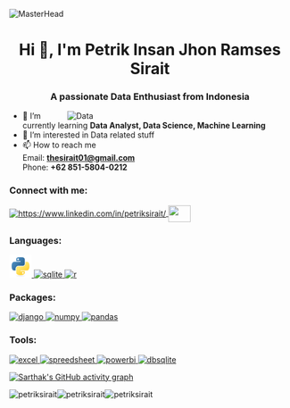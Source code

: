 ![MasterHead](https://mir-s3-cdn-cf.behance.net/project_modules/1400_opt_1/67607955080161.597768d22e415.gif)
<h1 align="center">Hi 👋, I'm Petrik Insan Jhon Ramses Sirait</h1>
<h3 align="center">A passionate Data Enthusiast from Indonesia</h3>
<img align="right" alt="Data" width="400" src="https://external-content.duckduckgo.com/iu/?u=https%3A%2F%2Fanalyticsindiamag.com%2Fwp-content%2Fuploads%2F2018%2F12%2Fdeveloper-dribbble.gif&f=1&nofb=1&ipt=a0911645bd4bc6bd200a8e35d40055702f1d9946deba95fe9294a4ff6d11f7de&ipo=images">

- 🌱 I’m currently learning **Data Analyst, Data Science, Machine Learning**
- 👀 I’m interested in Data related stuff
- 📫 How to reach me 
<br>           Email: **thesirait01@gmail.com**
<br>           Phone: **+62 851-5804-0212**

<h3 align="left">Connect with me:</h3>
<p align="left">
  <a href="https://linkedin.com/in/petriksirait/" target="blank">
    <img align="center" src="https://www.vectorlogo.zone/logos/linkedin/linkedin-icon.svg" alt="https://www.linkedin.com/in/petriksirait/" height="30" width="40"/>
  </a>
  <a href="https://wa.me/6287877132733" target="blank">
    <img align="center" src="https://www.vectorlogo.zone/logos/whatsapp/whatsapp-icon.svg" height="30" width="40"/>
  </a>
</p>

<h3 align="left">Languages:</h3>
<p
   align="left">
  <a href="https://www.python.org" target="_blank" rel="noreferrer">
    <img src="https://raw.githubusercontent.com/devicons/devicon/master/icons/python/python-original.svg" alt="python" width="40" height="40"/>
  </a>
  <a href="https://www.sqlite.org/" target="_blank" rel="noreferrer">
    <img src="https://www.vectorlogo.zone/logos/sqlite/sqlite-icon.svg" alt="sqlite" width="40" height="40"/>
  </a>
  <a href="https://www.r-project.org/" target="_blank" rel="noreferrer">
    <img src="https://www.vectorlogo.zone/logos/r-project/r-project-icon.svg" alt="r" width="40" height="40"/>
  </a>
</p>

<h3 align="left">Packages:</h3>
<p
   align="left">
  <a href="https://www.djangoproject.com/" target="_blank" rel="noreferrer"> <img src="https://cdn.worldvectorlogo.com/logos/django.svg" alt="django" width="40" height="40"/>
  </a>
  <a href="https://numpy.org/" target="_blank" rel="noreferrer"> <img src="https://www.vectorlogo.zone/logos/numpy/numpy-icon.svg" alt="numpy" width="40" height="40"/>
  </a>
  <a href="https://pandas.pydata.org/" target="_blank" rel="noreferrer"> <img src="https://upload.wikimedia.org/wikipedia/commons/e/ed/Pandas_logo.svg" alt="pandas" width="40" height="40"/>
  </a>
</p>

<h3 align="left">Tools:</h3>
<p
   align="left">
  <a href="https://www.microsoft.com/en-us/microsoft-365/excel" target="_blank" rel="noreferrer">
    <img src="https://upload.wikimedia.org/wikipedia/commons/3/34/Microsoft_Office_Excel_%282019%E2%80%93present%29.svg" alt="excel" width="40" height="40"/>
  </a>
  <a href="https://docs.google.com/spreadsheets/u/0/?tgif=d" target="_blank" rel="noreferrer">
    <img src="https://upload.wikimedia.org/wikipedia/commons/3/30/Google_Sheets_logo_%282014-2020%29.svg" alt="spreedsheet" width="40" height="40"/>
  </a>
  <a href="https://powerbi.microsoft.com/en-us/" target="_blank" rel="noreferrer">
    <img src="https://github.com/microsoft/PowerBI-Icons/blob/main/SVG/Desktop.svg" alt="powerbi" width="40" height="40"/>
  </a>
  <a href="[https://powerbi.microsoft.com/en-us/](https://sqlitebrowser.org/)" target="_blank" rel="noreferrer">
    <img src="https://sqlitebrowser.org/images/sqlitebrowser.svg" alt="dbsqlite" width="40" height="40"/>
  </a>
</p>

[![Sarthak's GitHub activity graph](https://activity-graph.herokuapp.com/graph?username=silver4sh&&theme=xcode)](https://github.com/silver4sh)
<p>
  <img align="left" src="https://github-readme-stats.vercel.app/api?username=silver4sh&show_icons=true&locale=en&theme=tokyonight" alt="petriksirait"/>
</p>
<p>
  <img align="left" src="https://github-readme-streak-stats.herokuapp.com/?user=silver4sh&&theme=tokyonight" alt="petriksirait"/>
</p>
<p>
  <img align="left" src="https://github-readme-stats.vercel.app/api/top-langs?username=silver4sh&show_icons=true&locale=en&layout=compact&theme=tokyonight" alt="petriksirait"/>
</p>
